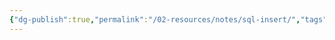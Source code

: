 ```yaml
---
{"dg-publish":true,"permalink":"/02-resources/notes/sql-insert/","tags":["code/SQL","empty"],"updated":"2024-10-10T16:17:25.690+02:00"}
---
```


